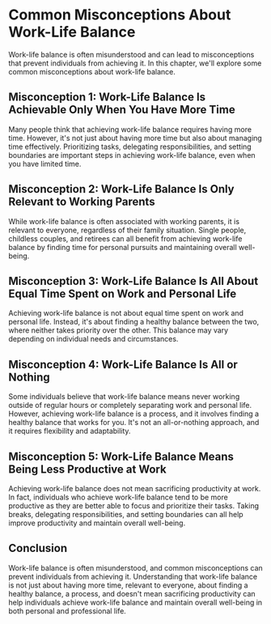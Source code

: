 Common Misconceptions About Work-Life Balance
====================================================================================

Work-life balance is often misunderstood and can lead to misconceptions that prevent individuals from achieving it. In this chapter, we'll explore some common misconceptions about work-life balance.

Misconception 1: Work-Life Balance Is Achievable Only When You Have More Time
-----------------------------------------------------------------------------

Many people think that achieving work-life balance requires having more time. However, it's not just about having more time but also about managing time effectively. Prioritizing tasks, delegating responsibilities, and setting boundaries are important steps in achieving work-life balance, even when you have limited time.

Misconception 2: Work-Life Balance Is Only Relevant to Working Parents
----------------------------------------------------------------------

While work-life balance is often associated with working parents, it is relevant to everyone, regardless of their family situation. Single people, childless couples, and retirees can all benefit from achieving work-life balance by finding time for personal pursuits and maintaining overall well-being.

Misconception 3: Work-Life Balance Is All About Equal Time Spent on Work and Personal Life
------------------------------------------------------------------------------------------

Achieving work-life balance is not about equal time spent on work and personal life. Instead, it's about finding a healthy balance between the two, where neither takes priority over the other. This balance may vary depending on individual needs and circumstances.

Misconception 4: Work-Life Balance Is All or Nothing
----------------------------------------------------

Some individuals believe that work-life balance means never working outside of regular hours or completely separating work and personal life. However, achieving work-life balance is a process, and it involves finding a healthy balance that works for you. It's not an all-or-nothing approach, and it requires flexibility and adaptability.

Misconception 5: Work-Life Balance Means Being Less Productive at Work
----------------------------------------------------------------------

Achieving work-life balance does not mean sacrificing productivity at work. In fact, individuals who achieve work-life balance tend to be more productive as they are better able to focus and prioritize their tasks. Taking breaks, delegating responsibilities, and setting boundaries can all help improve productivity and maintain overall well-being.

Conclusion
----------

Work-life balance is often misunderstood, and common misconceptions can prevent individuals from achieving it. Understanding that work-life balance is not just about having more time, relevant to everyone, about finding a healthy balance, a process, and doesn't mean sacrificing productivity can help individuals achieve work-life balance and maintain overall well-being in both personal and professional life.
